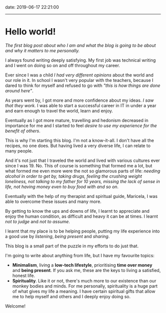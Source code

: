 date: 2019-06-17 22:21:00

---

# Hello world!

_The first blog post about who I am and what the blog is going to be about and why it matters to me personally._

I always found writing deeply satisfying. My first job was technical writing and I went on doing so on and off throughout my career.

Ever since I was a child _I had very different opinions_ about the world and our role in it. In school I wasn't very popular with the teachers, because I dared to think for myself and refused to go with _"this is how things are done around here"_.

As years went by, I got more and more confidence about my ideas. _I saw that they work._ I was able to start a successful career in IT in under a year and earn enough to travel the world, learn and enjoy.

Eventually as I got more mature, travelling and hedonism decreased in importance for me and I started to feel _desire to use my experience for the benefit of others_.

This is why I'm starting this blog. I'm not a know-it-all. I don't have all the recipes, no one does. But having lived a very diverse life, I can relate to many people.

And it's not just that I traveled the world and lived with various cultures ever since I was 19. No. This of course is something that formed me a lot, but what formed me even more were the not so glamorous parts of life: _needing alcohol in order to get by, taking drugs, feeling the crushing weight loneliness, not talking to my father for 10 years, missing the lack of sense in life, not having money even to buy food with and so on_.

Eventually with the help of my therapist and spiritual guide, Maricela, I was able to overcome these issues and many more.

By getting to know the ups and downs of life, I learnt to appreciate and enjoy the human condition, as difficult and heavy it can be at times. I learnt _not to judge_ and _not to assume_.

I learnt that my place is to be helping people, putting my life experience into a good use by _listening_, _being present_ and _sharing_.

This blog is a small part of the puzzle in my efforts to do just that.

I'm going to write about anything from life, but I have my favourite topics:

- **Minimalism**, living a **low-tech lifestyle**, prioritising **time over money** and **being present**. If you ask me, these are the keys to living a satisfied, honest life.
- **Spirituality**. Like it or not, there's much more to our existence than our monkey bodies and minds. For me personally, spirituality is a huge part of what gives my life a meaning. I have certain spiritual gifts that allow me to help myself and others and I deeply enjoy doing so.

Welcome!